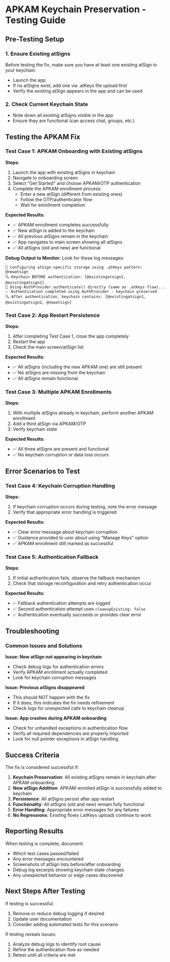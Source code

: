 # APKAM Keychain Preservation - Testing Guide

## Pre-Testing Setup

### 1. Ensure Existing atSigns
Before testing the fix, make sure you have at least one existing atSign in your keychain:
- Launch the app
- If no atSigns exist, add one via .atKeys file upload first
- Verify the existing atSign appears in the app and can be used

### 2. Check Current Keychain State
- Note down all existing atSigns visible in the app
- Ensure they are functional (can access chat, groups, etc.)

## Testing the APKAM Fix

### Test Case 1: APKAM Onboarding with Existing atSigns

**Steps:**
1. Launch the app with existing atSigns in keychain
2. Navigate to onboarding screen
3. Select "Get Started" and choose APKAM/OTP authentication
4. Complete the APKAM enrollment process:
   - Enter a new atSign (different from existing ones)
   - Follow the OTP/authenticator flow
   - Wait for enrollment completion

**Expected Results:**
- ✅ APKAM enrollment completes successfully
- ✅ New atSign is added to the keychain
- ✅ All previous atSigns remain in the keychain
- ✅ App navigates to main screen showing all atSigns
- ✅ All atSigns (old and new) are functional

**Debug Output to Monitor:**
Look for these log messages:
```
🔧 Configuring atSign-specific storage using .atKeys pattern: @newatsign
🔍 Keychain BEFORE authentication: [@existingatsign1, @existingatsign2]
🔄 Using AuthProvider.authenticate() directly (same as .atKeys flow)...
✅ Authentication completed using AuthProvider - keychain preserved
🔍 After authentication, keychain contains: [@existingatsign1, @existingatsign2, @newatsign]
```

### Test Case 2: App Restart Persistence

**Steps:**
1. After completing Test Case 1, close the app completely
2. Restart the app
3. Check the main screen/atSign list

**Expected Results:**
- ✅ All atSigns (including the new APKAM one) are still present
- ✅ No atSigns are missing from the keychain
- ✅ All atSigns remain functional

### Test Case 3: Multiple APKAM Enrollments

**Steps:**
1. With multiple atSigns already in keychain, perform another APKAM enrollment
2. Add a third atSign via APKAM/OTP
3. Verify keychain state

**Expected Results:**
- ✅ All three atSigns are present and functional
- ✅ No keychain corruption or data loss occurs

## Error Scenarios to Test

### Test Case 4: Keychain Corruption Handling

**Steps:**
1. If keychain corruption occurs during testing, note the error message
2. Verify that appropriate error handling is triggered

**Expected Results:**
- ✅ Clear error message about keychain corruption
- ✅ Guidance provided to user about using "Manage Keys" option
- ✅ APKAM enrollment still marked as successful

### Test Case 5: Authentication Fallback

**Steps:**
1. If initial authentication fails, observe the fallback mechanism
2. Check that storage reconfiguration and retry authentication occur

**Expected Results:**
- ✅ Fallback authentication attempts are logged
- ✅ Second authentication attempt uses `cleanupExisting: false`
- ✅ Authentication eventually succeeds or provides clear error

## Troubleshooting

### Common Issues and Solutions

**Issue: New atSign not appearing in keychain**
- Check debug logs for authentication errors
- Verify APKAM enrollment actually completed
- Look for keychain corruption messages

**Issue: Previous atSigns disappeared**
- This should NOT happen with the fix
- If it does, this indicates the fix needs refinement
- Check logs for unexpected calls to keychain cleanup

**Issue: App crashes during APKAM onboarding**
- Check for unhandled exceptions in authentication flow
- Verify all required dependencies are properly imported
- Look for null pointer exceptions in atSign handling

## Success Criteria

The fix is considered successful if:

1. **Keychain Preservation**: All existing atSigns remain in keychain after APKAM onboarding
2. **New atSign Addition**: APKAM-enrolled atSign is successfully added to keychain
3. **Persistence**: All atSigns persist after app restart
4. **Functionality**: All atSigns (old and new) remain fully functional
5. **Error Handling**: Appropriate error messages for any failures
6. **No Regressions**: Existing flows (.atKeys upload) continue to work

## Reporting Results

When testing is complete, document:
- Which test cases passed/failed
- Any error messages encountered
- Screenshots of atSign lists before/after onboarding
- Debug log excerpts showing keychain state changes
- Any unexpected behavior or edge cases discovered

## Next Steps After Testing

If testing is successful:
1. Remove or reduce debug logging if desired
2. Update user documentation
3. Consider adding automated tests for this scenario

If testing reveals issues:
1. Analyze debug logs to identify root cause
2. Refine the authentication flow as needed
3. Retest until all criteria are met
